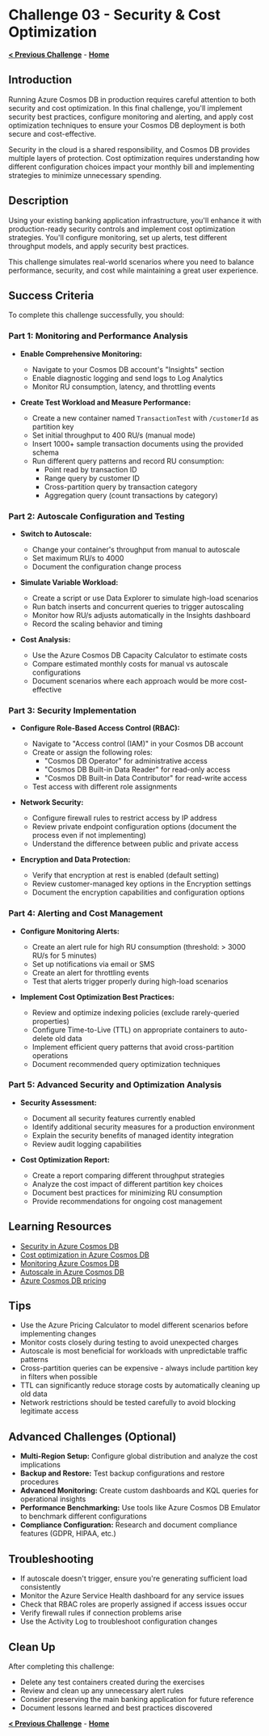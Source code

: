 # Challenge 03 - Security & Cost Optimization

**[< Previous Challenge](./Challenge-02.md)** - **[Home](../README.md)**

## Introduction

Running Azure Cosmos DB in production requires careful attention to both security and cost optimization. In this final challenge, you'll implement security best practices, configure monitoring and alerting, and apply cost optimization techniques to ensure your Cosmos DB deployment is both secure and cost-effective.

Security in the cloud is a shared responsibility, and Cosmos DB provides multiple layers of protection. Cost optimization requires understanding how different configuration choices impact your monthly bill and implementing strategies to minimize unnecessary spending.

## Description

Using your existing banking application infrastructure, you'll enhance it with production-ready security controls and implement cost optimization strategies. You'll configure monitoring, set up alerts, test different throughput models, and apply security best practices.

This challenge simulates real-world scenarios where you need to balance performance, security, and cost while maintaining a great user experience.

## Success Criteria

To complete this challenge successfully, you should:

### Part 1: Monitoring and Performance Analysis

- **Enable Comprehensive Monitoring:**
  - Navigate to your Cosmos DB account's \"Insights\" section
  - Enable diagnostic logging and send logs to Log Analytics
  - Monitor RU consumption, latency, and throttling events

- **Create Test Workload and Measure Performance:**
  - Create a new container named `TransactionTest` with `/customerId` as partition key
  - Set initial throughput to 400 RU/s (manual mode)
  - Insert 1000+ sample transaction documents using the provided schema
  - Run different query patterns and record RU consumption:
    - Point read by transaction ID
    - Range query by customer ID
    - Cross-partition query by transaction category
    - Aggregation query (count transactions by category)

### Part 2: Autoscale Configuration and Testing

- **Switch to Autoscale:**
  - Change your container's throughput from manual to autoscale
  - Set maximum RU/s to 4000
  - Document the configuration change process

- **Simulate Variable Workload:**
  - Create a script or use Data Explorer to simulate high-load scenarios
  - Run batch inserts and concurrent queries to trigger autoscaling
  - Monitor how RU/s adjusts automatically in the Insights dashboard
  - Record the scaling behavior and timing

- **Cost Analysis:**
  - Use the Azure Cosmos DB Capacity Calculator to estimate costs
  - Compare estimated monthly costs for manual vs autoscale configurations
  - Document scenarios where each approach would be more cost-effective

### Part 3: Security Implementation

- **Configure Role-Based Access Control (RBAC):**
  - Navigate to \"Access control (IAM)\" in your Cosmos DB account
  - Create or assign the following roles:
    - \"Cosmos DB Operator\" for administrative access
    - \"Cosmos DB Built-in Data Reader\" for read-only access
    - \"Cosmos DB Built-in Data Contributor\" for read-write access
  - Test access with different role assignments

- **Network Security:**
  - Configure firewall rules to restrict access by IP address
  - Review private endpoint configuration options (document the process even if not implementing)
  - Understand the difference between public and private access

- **Encryption and Data Protection:**
  - Verify that encryption at rest is enabled (default setting)
  - Review customer-managed key options in the Encryption settings
  - Document the encryption capabilities and configuration options

### Part 4: Alerting and Cost Management

- **Configure Monitoring Alerts:**
  - Create an alert rule for high RU consumption (threshold: > 3000 RU/s for 5 minutes)
  - Set up notifications via email or SMS
  - Create an alert for throttling events
  - Test that alerts trigger properly during high-load scenarios

- **Implement Cost Optimization Best Practices:**
  - Review and optimize indexing policies (exclude rarely-queried properties)
  - Configure Time-to-Live (TTL) on appropriate containers to auto-delete old data
  - Implement efficient query patterns that avoid cross-partition operations
  - Document recommended query optimization techniques

### Part 5: Advanced Security and Optimization Analysis

- **Security Assessment:**
  - Document all security features currently enabled
  - Identify additional security measures for a production environment
  - Explain the security benefits of managed identity integration
  - Review audit logging capabilities

- **Cost Optimization Report:**
  - Create a report comparing different throughput strategies
  - Analyze the cost impact of different partition key choices
  - Document best practices for minimizing RU consumption
  - Provide recommendations for ongoing cost management

## Learning Resources

- [Security in Azure Cosmos DB](https://docs.microsoft.com/azure/cosmos-db/database-security)
- [Cost optimization in Azure Cosmos DB](https://docs.microsoft.com/azure/cosmos-db/plan-manage-costs)
- [Monitoring Azure Cosmos DB](https://docs.microsoft.com/azure/cosmos-db/monitor-cosmos-db)
- [Autoscale in Azure Cosmos DB](https://docs.microsoft.com/azure/cosmos-db/provision-throughput-autoscale)
- [Azure Cosmos DB pricing](https://azure.microsoft.com/pricing/details/cosmos-db/)

## Tips

- Use the Azure Pricing Calculator to model different scenarios before implementing changes
- Monitor costs closely during testing to avoid unexpected charges
- Autoscale is most beneficial for workloads with unpredictable traffic patterns
- Cross-partition queries can be expensive - always include partition key in filters when possible
- TTL can significantly reduce storage costs by automatically cleaning up old data
- Network restrictions should be tested carefully to avoid blocking legitimate access

## Advanced Challenges (Optional)

- **Multi-Region Setup:** Configure global distribution and analyze the cost implications
- **Backup and Restore:** Test backup configurations and restore procedures
- **Advanced Monitoring:** Create custom dashboards and KQL queries for operational insights
- **Performance Benchmarking:** Use tools like Azure Cosmos DB Emulator to benchmark different configurations
- **Compliance Configuration:** Research and document compliance features (GDPR, HIPAA, etc.)

## Troubleshooting

- If autoscale doesn't trigger, ensure you're generating sufficient load consistently
- Monitor the Azure Service Health dashboard for any service issues
- Check that RBAC roles are properly assigned if access issues occur
- Verify firewall rules if connection problems arise
- Use the Activity Log to troubleshoot configuration changes

## Clean Up

After completing this challenge:
- Delete any test containers created during the exercises
- Review and clean up any unnecessary alert rules
- Consider preserving the main banking application for future reference
- Document lessons learned and best practices discovered

**[< Previous Challenge](./Challenge-03.md)** - **[Home](../README.md)**